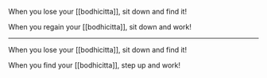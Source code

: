 When you lose your [[bodhicitta]], sit down and find it!

When you regain your [[bodhicitta]], sit down and work!

<hr />

When you lose your [[bodhicitta]], sit down and find it!

When you find your [[bodhicitta]], step up and work!

